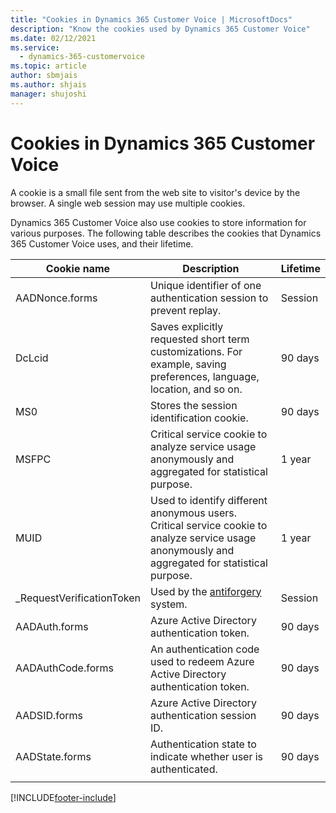 ```yaml
---
title: "Cookies in Dynamics 365 Customer Voice | MicrosoftDocs"
description: "Know the cookies used by Dynamics 365 Customer Voice"
ms.date: 02/12/2021
ms.service: 
  - dynamics-365-customervoice
ms.topic: article
author: sbmjais
ms.author: shjais
manager: shujoshi
---
```


# Cookies in Dynamics 365 Customer Voice

A cookie is a small file sent from the web site to visitor's device by the browser. A single web session may use multiple cookies.

Dynamics 365 Customer Voice also use cookies to store information for various purposes. The following table describes the cookies that Dynamics 365 Customer Voice uses, and their lifetime.

| Cookie name | Description | Lifetime |
|-------------|-------------|----------|
| AADNonce.forms | Unique identifier of one authentication session to prevent replay. | Session |
| DcLcid  | Saves explicitly requested short term customizations. For example, saving preferences, language, location, and so on. | 90 days |
| MS0 | Stores the session identification cookie. | 90 days |
| MSFPC  | Critical service cookie to analyze service usage anonymously and aggregated for statistical purpose.   | 1 year |
|  MUID  | Used to identify different anonymous users. Critical service cookie to analyze service usage anonymously and aggregated for statistical purpose. | 1 year |
| _RequestVerificationToken  | Used by the [antiforgery](https://docs.microsoft.com/dotnet/api/system.web.helpers.antiforgeryconfig.cookiename) system.  | Session |
| AADAuth.forms | Azure Active Directory authentication token. | 90 days |
| AADAuthCode.forms | An authentication code used to redeem Azure Active Directory authentication token. | 90 days |
| AADSID.forms | Azure Active Directory authentication session ID.  | 90 days |
| AADState.forms | Authentication state to indicate whether user is authenticated. | 90 days |
||||


[!INCLUDE[footer-include](includes/footer-banner.md)]